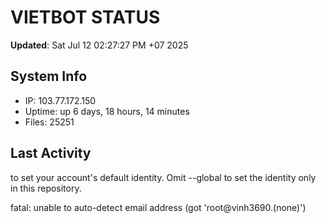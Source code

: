 # VIETBOT STATUS
**Updated**: Sat Jul 12 02:27:27 PM +07 2025

## System Info
- IP: 103.77.172.150
- Uptime: up 6 days, 18 hours, 14 minutes
- Files: 25251

## Last Activity

to set your account's default identity.
Omit --global to set the identity only in this repository.

fatal: unable to auto-detect email address (got 'root@vinh3690.(none)')
